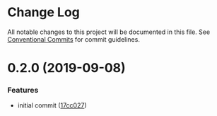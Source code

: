 # Change Log

All notable changes to this project will be documented in this file.
See [Conventional Commits](https://conventionalcommits.org) for commit guidelines.

<a name="0.2.0"></a>

# 0.2.0 (2019-09-08)

### Features

- initial commit ([17cc027](https://github.com/djkf/jest-sinon/commit/17cc027))
